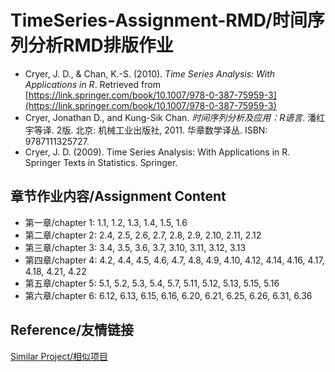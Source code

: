 # TimeSeries-Assignment-RMD/时间序列分析RMD排版作业

- Cryer, J. D., & Chan, K.-S. (2010). *Time Series Analysis: With Applications in R*. Retrieved from [https://link.springer.com/book/10.1007/978-0-387-75959-3](https://link.springer.com/book/10.1007/978-0-387-75959-3)
- Cryer, Jonathan D., and Kung-Sik Chan. *时间序列分析及应用：R语言*. 潘红宇等译. 2版. 北京: 机械工业出版社, 2011. 华章数学译丛. ISBN: 9787111325727.
- Cryer, J. D. (2009). Time Series Analysis: With Applications in R. Springer Texts in Statistics. Springer.

## 章节作业内容/Assignment Content

- 第一章/chapter 1: 1.1, 1.2, 1.3, 1.4, 1.5, 1.6
- 第二章/chapter 2: 2.4, 2.5, 2.6, 2.7, 2.8, 2.9, 2.10, 2.11, 2.12
- 第三章/chapter 3: 3.4, 3.5, 3.6, 3.7, 3.10, 3.11, 3.12, 3.13
- 第四章/chapter 4: 4.2, 4.4, 4.5, 4.6, 4.7, 4.8, 4.9, 4.10, 4.12, 4.14, 4.16, 4.17, 4.18, 4.21, 4.22
- 第五章/chapter 5: 5.1, 5.2, 5.3, 5.4, 5.7, 5.11, 5.12, 5.13, 5.15, 5.16
- 第六章/chapter 6: 6.12, 6.13, 6.15, 6.16, 6.20, 6.21, 6.25, 6.26, 6.31, 6.36

## Reference/友情链接

[Similar Project/相似项目](https://github.com/jolars/TSAsolutions)
